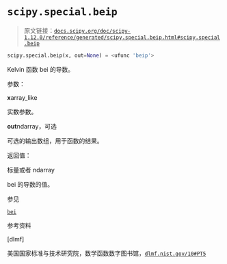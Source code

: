 # `scipy.special.beip`

> 原文链接：[`docs.scipy.org/doc/scipy-1.12.0/reference/generated/scipy.special.beip.html#scipy.special.beip`](https://docs.scipy.org/doc/scipy-1.12.0/reference/generated/scipy.special.beip.html#scipy.special.beip)

```py
scipy.special.beip(x, out=None) = <ufunc 'beip'>
```

Kelvin 函数 bei 的导数。

参数：

**x**array_like

实数参数。

**out**ndarray，可选

可选的输出数组，用于函数的结果。

返回值：

标量或者 ndarray

bei 的导数的值。

参见

[`bei`](https://docs.scipy.org/doc/scipy-1.12.0/reference/generated/scipy.special.beip.html#scipy.special.bei "scipy.special.bei")

参考资料

[dlmf]

美国国家标准与技术研究院，数学函数数字图书馆，[`dlmf.nist.gov/10#PT5`](https://dlmf.nist.gov/10#PT5)
